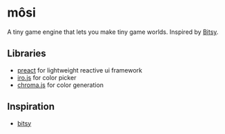 # môsi

A tiny game engine that lets you make tiny game worlds. Inspired by [Bitsy](https://github.com/le-doux/bitsy).

## Libraries
- [preact](https://preactjs.com) for lightweight reactive ui framework
- [iro.js](https://github.com/jaames/iro.js) for color picker
- [chroma.js](https://github.com/gka/chroma.js/) for color generation

## Inspiration
- [bitsy](http://ledoux.io/bitsy/editor.html)